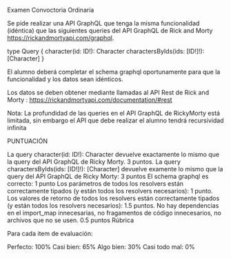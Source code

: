 Examen Convoctoria Ordinaria

Se pide realizar una API GraphQL que tenga la misma funcionalidad (idéntica) que las siguientes queries del API GraphQL de Rick and Morty https://rickandmortyapi.com/graphql.

type  Query {
   character(id: ID!): Character
   charactersByIds(ids: [ID!]!): [Character]
}

El alumno deberá completar el schema graphql oportunamente para que la funcionalidad y los datos sean idénticos.

Los datos se deben obtener mediante llamadas al API Rest de Rick and Morty : https://rickandmortyapi.com/documentation/#rest

Nota: La profundidad de las queries en el API GraphQL de RickyMorty está limitada, sin embargo el API que debe realizar el alumno tendrá recursividad infinita

PUNTUACIÓN

La query character(id: ID!): Character devuelve exactamente lo mismo que la query del API GraphQL de Ricky Morty. 3 puntos.
La query charactersByIds(ids: [ID!]!): [Character] devuelve examente lo mismo que la query del API GraphQL de Ricky Morty: 3 puntos
El schema graphql es correcto: 1 punto
Los parámetros de todos los resolvers están correctamente tipados (y están todos los resolvers necesarios): 1 punto.
Los valores de retorno de todos los resolvers están correctamente tipados (y están todos los resolvers necesarios): 1.5 puntos.
No hay dependencias en el import_map innecesarias, no fragamentos de código innecesarios, no archivos que no se usen. 0.5 puntos
Rúbrica

Para cada item de evaluación:

Perfecto: 100%
Casi bien: 65%
Algo bien: 30%
Casi todo mal: 0%
